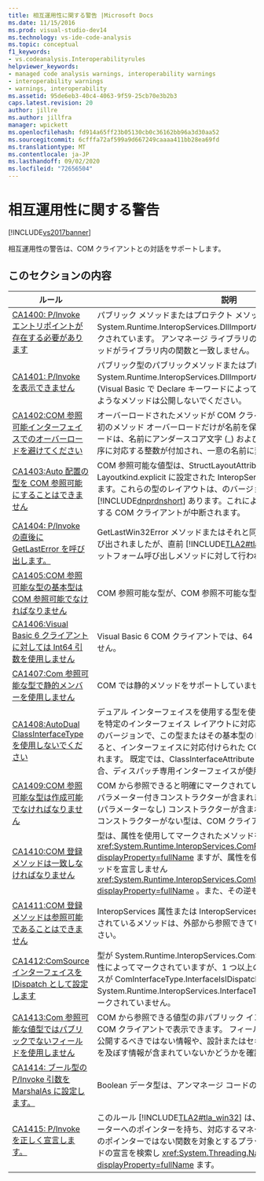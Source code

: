 ```yaml
---
title: 相互運用性に関する警告 |Microsoft Docs
ms.date: 11/15/2016
ms.prod: visual-studio-dev14
ms.technology: vs-ide-code-analysis
ms.topic: conceptual
f1_keywords:
- vs.codeanalysis.Interoperabilityrules
helpviewer_keywords:
- managed code analysis warnings, interoperability warnings
- interoperability warnings
- warnings, interoperability
ms.assetid: 95de6eb3-40c4-4063-9f59-25cb70e3b2b3
caps.latest.revision: 20
author: jillre
ms.author: jillfra
manager: wpickett
ms.openlocfilehash: fd914a65ff23b05130cb0c36162bb96a3d30aa52
ms.sourcegitcommit: 6cfffa72af599a9d667249caaaa411bb28ea69fd
ms.translationtype: MT
ms.contentlocale: ja-JP
ms.lasthandoff: 09/02/2020
ms.locfileid: "72656504"
---
```

# <a name="interoperability-warnings"></a>相互運用性に関する警告
[!INCLUDE[vs2017banner](../includes/vs2017banner.md)]

相互運用性の警告は、COM クライアントとの対話をサポートします。

## <a name="in-this-section"></a>このセクションの内容

|ルール|説明|
|----------|-----------------|
|[CA1400: P/Invoke エントリポイントが存在する必要があります](../code-quality/ca1400-p-invoke-entry-points-should-exist.md)|パブリック メソッドまたはプロテクト メソッドが System.Runtime.InteropServices.DllImportAttribute 属性を使用してマークされています。 アンマネージ ライブラリの位置を特定できないか、メソッドがライブラリ内の関数と一致しません。|
|[CA1401: P/Invoke を表示できません](../code-quality/ca1401-p-invokes-should-not-be-visible.md)|パブリック型のパブリックメソッドまたはプロテクトメソッドには System.Runtime.InteropServices.DllImportAttribute 属性があります (Visual Basic で Declare キーワードによっても実装されています)。 このようなメソッドは公開しないでください。|
|[CA1402:COM 参照可能インターフェイスでのオーバーロードを避けてください](../code-quality/ca1402-avoid-overloads-in-com-visible-interfaces.md)|オーバーロードされたメソッドが COM クライアントに公開されると、最初のメソッド オーバーロードだけが名前を保持します。 後続のオーバーロードは、名前にアンダースコア文字 (_) およびオーバーロードの宣言の順序に対応する整数が付加され、一意の名前に変更されます。|
|[CA1403:Auto 配置の型を COM 参照可能にすることはできません](../code-quality/ca1403-auto-layout-types-should-not-be-com-visible.md)|COM 参照可能な値型は、StructLayoutAttribute 属性が Layoutkind.explicit に設定された InteropServices を使用してマークされます。これらの型のレイアウトは、のバージョン間で変わる可能性が [!INCLUDE[dnprdnshort](../includes/dnprdnshort-md.md)] あります。これにより、特定のレイアウトを期待する COM クライアントが中断されます。|
|[CA1404: P/Invoke の直後に GetLastError を呼び出します。](../code-quality/ca1404-call-getlasterror-immediately-after-p-invoke.md)|GetLastWin32Error メソッドまたはそれと同等の GetLastError 関数が呼び出されましたが、直前 [!INCLUDE[TLA2#tla_win32](../includes/tla2sharptla-win32-md.md)] の呼び出しがプラットフォーム呼び出しメソッドに対して行われていません。|
|[CA1405:COM 参照可能な型の基本型は COM 参照可能でなければなりません](../code-quality/ca1405-com-visible-type-base-types-should-be-com-visible.md)|COM 参照可能な型が、COM 参照不可能な型から派生しています。|
|[CA1406:Visual Basic 6 クライアントに対しては Int64 引数を使用しません](../code-quality/ca1406-avoid-int64-arguments-for-visual-basic-6-clients.md)|Visual Basic 6 COM クライアントでは、64 ビット整数にアクセスできません。|
|[CA1407:Com 参照可能な型で静的メンバーを使用しません](../code-quality/ca1407-avoid-static-members-in-com-visible-types.md)|COM では静的メソッドをサポートしていません。|
|[CA1408:AutoDual ClassInterfaceType を使用しないでください](../code-quality/ca1408-do-not-use-autodual-classinterfacetype.md)|デュアル インターフェイスを使用する型を使用することで、クライアントを特定のインターフェイス レイアウトに対応付けることができます。 将来のバージョンで、この型またはその基本型のレイアウトに変更が加えられると、インターフェイスに対応付けられた COM クライアントが切り離されます。 既定では、ClassInterfaceAttribute 属性が指定されていない場合、ディスパッチ専用インターフェイスが使用されます。|
|[CA1409:COM 参照可能な型は作成可能でなければなりません](../code-quality/ca1409-com-visible-types-should-be-creatable.md)|COM から参照できると明確にマークされている参照型に、パブリックのパラメーター付きコンストラクターが含まれますが、パブリックの既定 (パラメーターなし) コンストラクターが含まれません。 パブリックの既定コンストラクターがない型は、COM クライアントで作成できません。|
|[CA1410:COM 登録メソッドは一致しなければなりません](../code-quality/ca1410-com-registration-methods-should-be-matched.md)|型は、属性を使用してマークされたメソッドを宣言し <xref:System.Runtime.InteropServices.ComRegisterFunctionAttribute?displayProperty=fullName> ますが、属性を使用してマークされているメソッドを宣言しません <xref:System.Runtime.InteropServices.ComUnregisterFunctionAttribute?displayProperty=fullName> 。また、その逆も同様です。|
|[CA1411:COM 登録メソッドは参照可能であることはできません](../code-quality/ca1411-com-registration-methods-should-not-be-visible.md)|InteropServices 属性または InteropServices 属性属性を使用してマークされているメソッドは、外部から参照できています。または参照してください。|
|[CA1412:ComSource インターフェイスを IDispatch として設定します](../code-quality/ca1412-mark-comsource-interfaces-as-idispatch.md)|型が System.Runtime.InteropServices.ComSourceInterfacesAttribute 属性によってマークされていますが、1 つ以上の指定されたインターフェイスが ComInterfaceType.InterfaceIsIDispatch に設定された System.Runtime.InteropServices.InterfaceTypeAttribute 属性によってマークされていません。|
|[CA1413:Com 参照可能な値型ではパブリックでないフィールドを使用しません](../code-quality/ca1413-avoid-non-public-fields-in-com-visible-value-types.md)|COM から参照できる値型の非パブリック インスタンス フィールドは、COM クライアントで表示できます。 フィールドの内容をレビューして、公開するべきではない情報や、設計またはセキュリティに意図しない影響を及ぼす情報が含まれていないかどうかを確認してください。|
|[CA1414: ブール型の P/Invoke 引数を MarshalAs に設定します。](../code-quality/ca1414-mark-boolean-p-invoke-arguments-with-marshalas.md)|Boolean データ型は、アンマネージ コードの複数の表現を持っています。|
|[CA1415: P/Invoke を正しく宣言します。](../code-quality/ca1415-declare-p-invokes-correctly.md)|このルール [!INCLUDE[TLA2#tla_win32](../includes/tla2sharptla-win32-md.md)] は、オーバーラップ構造パラメーターへのポインターを持ち、対応するマネージパラメーターが構造体へのポインターではない関数を対象とするプラットフォーム呼び出しメソッドの宣言を検索し <xref:System.Threading.NativeOverlapped?displayProperty=fullName> ます。|
